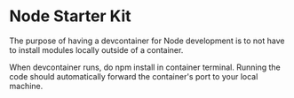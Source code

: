 # Node Starter Kit

The purpose of having a devcontainer for Node development is to not have to install modules locally outside of a container. 

When devcontainer runs, do npm install in container terminal. Running the code should automatically forward the container's port to your local machine.